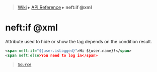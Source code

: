 > [Wiki](Home) ▸ [API Reference](API-Reference) ▸ **neft:if @xml**

neft:if @xml
=======

Attribute used to hide or show the tag depends on the condition result.
```xml
<span neft:if="${user.isLogged}">Hi ${user.name}!</span>
<span neft:else>You need to log in</span>
```

> [`Source`](/Neft-io/neft/tree/master/src/document/file/parse/conditions.litcoffee#neftif-xml)

